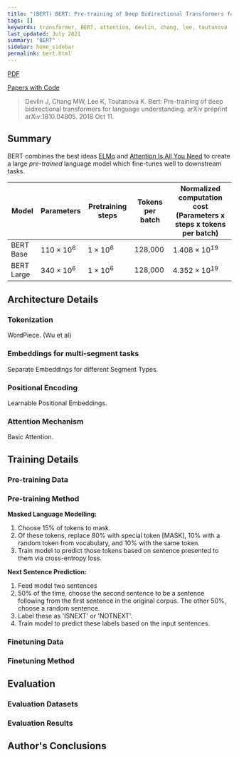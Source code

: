 ```yaml
---
title: "(BERT) BERT: Pre-training of Deep Bidirectional Transformers for Language Understanding"
tags: []
keywords: transformer, BERT, attention, devlin, chang, lee, toutanova
last_updated: July 2021
summary: "BERT"
sidebar: home_sidebar
permalink: bert.html
---
```


[PDF](https://arxiv.org/pdf/1810.04805.pdf)

[Papers with Code](https://paperswithcode.com/paper/bert-pre-training-of-deep-bidirectional)


> Devlin J, Chang MW, Lee K, Toutanova K. Bert: Pre-training of deep bidirectional transformers for language understanding. arXiv preprint arXiv:1810.04805. 2018 Oct 11.


## Summary

BERT combines the best ideas [ELMo]((ELMo)-Deep-contextualized-word-representations) and [Attention Is All You Need](https://github.com/AlexChaloner/Transformer-Model-Summaries/wiki/(Transformer)-Attention-Is-All-You-Need) to create a large _pre-trained_ language model which fine-tunes well to downstream tasks.


|Model             |Parameters       |Pretraining steps|Tokens per batch|Normalized computation cost (Parameters x steps x tokens per batch)|
|------------------|-----------------|-----------------|----------------|-------------------------------------------------------------------|
|BERT Base         |$110 \times 10^6$|$1 \times 10^6$  |128,000         |$1.408 \times 10^{19}$ |
|BERT Large        |$340 \times 10^6$|$1 \times 10^6$  |128,000         |$4.352 \times 10^{19}$ |

## Architecture Details

### Tokenization

WordPiece. (Wu et al)

### Embeddings for multi-segment tasks

Separate Embeddings for different Segment Types.

### Positional Encoding

Learnable Positional Embeddings.

### Attention Mechanism

Basic Attention.


## Training Details

### Pre-training Data

### Pre-training Method

**Masked Language Modelling:**
1. Choose 15% of tokens to mask.
2. Of these tokens, replace 80% with special token [MASK], 10% with a random token from vocabulary, and 10% with the same token.
3. Train model to predict those tokens based on sentence presented to them via cross-entropy loss.

**Next Sentence Prediction:**
1. Feed model two sentences
2. 50% of the time, choose the second sentence to be a sentence following from the first sentence in the original corpus. The other 50%, choose a random sentence.
3. Label these as 'ISNEXT' or 'NOTNEXT'.
4. Train model to predict these labels based on the input sentences.

### Finetuning Data

### Finetuning Method


## Evaluation

### Evaluation Datasets

### Evaluation Results


## Author's Conclusions